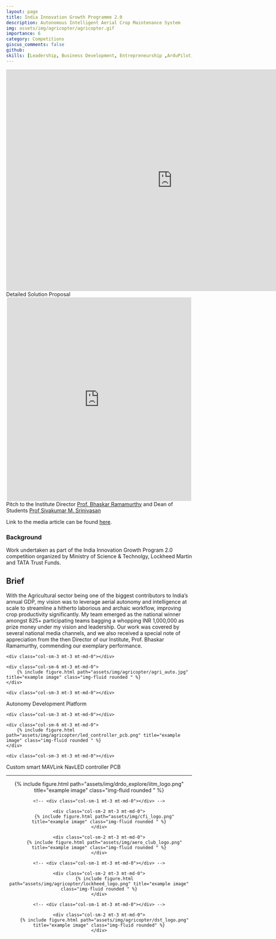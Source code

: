 ```yaml
---
layout: page
title: India Innovation Growth Programme 2.0
description: Autonomous Intelligent Aerial Crop Maintenance System
img: assets/img/agricopter/agricopter.gif
importance: 6
category: Competitions
giscus_comments: false
github: 
skills: [Leadership, Business Development, Entrepreneurship ,ArduPilot, ROS, Gazebo, UAV Design, CAD/CAE, PCB Design, Fabrication]
---
```

<center>
<iframe src="https://docs.google.com/presentation/d/e/2PACX-1vQ0NMr00ZOCJub75fV3mdWWUg_m1gSE-22-HH22Ps-9cctwkMKwo0oGQeF995InFgjS8T0AoVn-Zml0/embed?start=true&loop=true&delayms=3000" frameborder="0" width="900" height="600" allowfullscreen="true" mozallowfullscreen="true" webkitallowfullscreen="true"></iframe>
</center>

<div class="caption">
    Detailed Solution Proposal
</div>

<center>
<iframe src="https://www.facebook.com/plugins/post.php?href=https%3A%2F%2Fwww.facebook.com%2Faeroclub.cfi%2Fposts%2Fpfbid02uGfPkGZSDJ582Z7ZYZ3G6t2s9gqNBnrov77rNh3vDmGdxhoPR9oKiNEfmzj84zQ5l&show_text=true&width=500" width="500" height="551" style="border:none;overflow:hidden" scrolling="no" frameborder="0" allowfullscreen="true" allow="autoplay; clipboard-write; encrypted-media; picture-in-picture; web-share"></iframe>
</center>

<div class="caption">
    Pitch to the Institute Director <a href="https://en.wikipedia.org/wiki/Bhaskar_Ramamurthi">Prof. Bhaskar Ramamurthy</a> and Dean of Students <a href="https://home.iitm.ac.in/mssiva/biodata.html">Prof Sivakumar M. Srinivasan</a> 
</div>

Link to the media article can be found [here](https://www.thehindu.com/news/cities/chennai/iit-m-students-design-agricopter-to-spray-pesticides-the-team-will-test-the-drone-in-farms-around-chennai/article28740933.ece).



### Background
Work undertaken as part of the India Innovation Growth Program 2.0 competition organized by Ministry of Science & Technolgy, Lockheed Martin and TATA Trust Funds.


## Brief
With the Agricultural sector being one of the biggest contributors to India’s annual GDP, my vision was to leverage aerial autonomy and intelligence at scale to streamline a hitherto laborious and archaic workflow, improving crop productivity significantly.  My team emerged as the national winner amongst 825+ participating teams bagging a whopping INR 1,000,000 as prize money under my vision and leadership. Our work was covered by several national media channels, and we also received a special note of appreciation from the then Director of our Institute, Prof. Bhaskar Ramamurthy, commending our exemplary performance.


<div class="row">
    
    <div class="col-sm-3 mt-3 mt-md-0"></div>

    <div class="col-sm-6 mt-3 mt-md-0">
        {% include figure.html path="assets/img/agricopter/agri_auto.jpg" title="example image" class="img-fluid rounded " %}
    </div>
    
    <div class="col-sm-3 mt-3 mt-md-0"></div>
</div>

<div class="caption">
    Autonomy Development Platform
</div>

<div class="row">
    
    <div class="col-sm-3 mt-3 mt-md-0"></div>

    <div class="col-sm-6 mt-3 mt-md-0">
        {% include figure.html path="assets/img/agricopter/led_controller_pcb.png" title="example image" class="img-fluid rounded " %}
    </div>
    
    <div class="col-sm-3 mt-3 mt-md-0"></div>
</div>

<div class="caption">
    Custom smart MAVLink NavLED controller PCB
</div>

---

<center>
<div class="row">
    <div class="col-sm-2 mt-3 mt-md-0">
        {% include figure.html path="assets/img/drdo_explore/iitm_logo.png" title="example image" class="img-fluid rounded " %}
    </div>
    
    <!-- <div class="col-sm-1 mt-3 mt-md-0"></div> -->

    <div class="col-sm-2 mt-3 mt-md-0">
        {% include figure.html path="assets/img/cfi_logo.png" title="example image" class="img-fluid rounded " %}
    </div>

    <div class="col-sm-2 mt-3 mt-md-0">
        {% include figure.html path="assets/img/aero_club_logo.png" title="example image" class="img-fluid rounded " %}
    </div>

    <!-- <div class="col-sm-1 mt-3 mt-md-0"></div> -->
    
    <div class="col-sm-2 mt-3 mt-md-0">
        {% include figure.html path="assets/img/agricopter/lockheed_logo.png" title="example image" class="img-fluid rounded " %}
    </div>
    
    <!-- <div class="col-sm-1 mt-3 mt-md-0"></div> -->

    <div class="col-sm-2 mt-3 mt-md-0">
        {% include figure.html path="assets/img/agricopter/dst_logo.png" title="example image" class="img-fluid rounded" %}
    </div>
</div>
</center>
